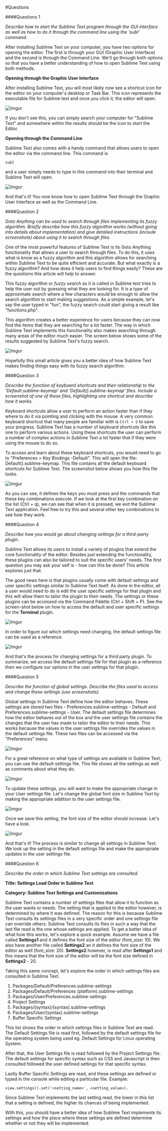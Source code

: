 #Questions

####Questions 1

*Describe how to start the Sublime Text program through the GUI interface as well as how to do it through the command line using the 'subl' command.*

After installing Sublime Text on your computer, you have two options for opening the editor. The first is through your
GUI (Graphic User Interface) and the second is through the Command Line. We'll go through both options so that you 
have a better understanding of how to open Sublime Text using both methods. 

**Opening through the Graphic User Interface**

After installing Sublime Text, you will most likely now see a shortcut icon for the editor on your computer's desktop or
Task Bar. This icon represents the executable file for Sublime text and once you click it, the editor will open. 

![Imgur](http://i.imgur.com/Z81M5qK.jpg)

If you don't see this, you can simply search your computer for "Sublime Text" and somewhere within the results should be
the icon to start the Editor.

**Opening through the Command Line**

Sublime Text also comes with a handy command that allows users to open the editor via the command line. This command is

	subl

and a user simply needs to type in this command into their terminal and Sublime Text will open. 

![Imgur](http://i.imgur.com/iGCXPpj.png)

And that's it! You now know how to open Sublime Text through the Graphic User Interface as well as the Command Line.

####Question 2

*Goto Anything can be used to search through files implementing its fuzzy algorithm. Briefly describe how this fuzzy 
algorithm works (without going into details about implementation) and give detailed instructions (include screenshots) about using it to search through files.*

One of the most powerful features of Sublime Text is its Goto Anything functionality that allows a user to search 
through files. To do this, it uses what is know as a fuzzy algorithm and this algorithm allows for searching within Sublime 
Text to be quite efficient and accurate. But what exactly is a fuzzy algorithm? And how does it help users to find things
easily? These are the questions this article will help to answer. 

This fuzzy algorithm or *fuzzy search* as it is called in Sublime text tries to help the user out by guessing what they 
are looking for. It is a type of approximate search where a few characters would be enough to allow the search algorithm 
to start making suggestions. As a simple example, let's say the user typed in "fun", the fuzzy search could start giving
a result like "functions.php". 

This algorithm creates a better experience for users because they can now find the items that they are searching for
a lot faster. The way in which Sublime Text implements this functionality also makes searching through many areas of the
editor much easier. The screen below shows some of the results suggested by Sublime Text's fuzzy search.

![Imgur](http://i.imgur.com/wjMqN10.jpg)

Hopefully this small article gives you a better idea of how Sublime Text makes finding things easy with its fuzzy search
algorithm.

####Question 3

*Describe the function of keyboard shortcuts and their relationship to the \'Default.sublime-keymap\' and \'Default().sublime-keymap\' files. Include a screenshot of one of these files, highlighting one shortcut and describe how it works.*

Keyboard shortcuts allow a user to perform an action faster than if they where to do it via pointing and clicking with 
the mouse. A very common keyboard shortcut that many people are familiar with is `Ctrl + S` to save your progress. Sublime
Text has a number of keyboard shortcuts like this one to perform various actions. Using these shortcuts the user can 
perform a number of complex actions in Sublime Text a lot faster that if they were using the mouse to do so. 

To access and learn about these keyboard shortcuts, you would need to go to "Preferences > Key Bindings -Default". This 
will open the file: Default(<operating system>).sublime-keymap. This file contains all the default keyboard shortcuts 
for Sublime Text. The screenshot below shows you how this file looks.

![Imgur](http://i.imgur.com/Myn3Fbh.png)

As you can see, it defines the keys you must press and the commands that these key combinations execute. If we look at
the first key combination on the list (Ctrl + q), we can see that when it is pressed, we exit the Sublime Text application. 
Feel free to try this and several other key combinations to see how they work. 

####Question 4

*Describe how you would go about changing settings for a third-party plugin.*

Sublime Text allows its users to install a variety of plugins that extend the core functionality of the editor. Besides 
just extending the functionality, these plugins can also be tailored to suit the specific users' needs. The first question
you may ask your self is - how can this be done? This article explores just that. 

The good news here is that plugins usually come with default settings and user specific settings similar to Sublime Text
itself. As done in the editor, all a user would need to do is edit the user specific settings for that plugin and this 
will allow them to tailor the plugin to their needs. The settings or these plugins can be accessed via the Command 
Palette (Ctrl + Shift + P). See the screen-shot below on how to access the default and user specific settings for the
**Terminal** plugin. 

![Imgur](http://i.imgur.com/rG8MyHh.png)

In order to figure out which settings need changing, the default settings file can be used as a reference. 

![Imgur](http://i.imgur.com/hcgpQ38.png)

And that's the process for changing settings for a third party plugin. To summarize, we access the default settings file
for that plugin as a reference then we configure our options in the user settings for that plugin. 

####Question 5

*Describe the function of global settings. Describe the files used to access and change these settings (use screenshots).*

Global settings in Sublime Text define how the editor behaves. These settings are stored two files - Preferences.sublime-settings - Default and Preferences.sublime-settings - User. The default settings file determines how the editor behaves out of the box and the user settings file contains the changes that the user has made to tailor the editor to their needs. This works because the values in the user settings file overrides the values in the default settings file. These two files can be accessed via the "Preferences" menu. 

![Imgur](http://i.imgur.com/oZnoeWG.png)

For a great reference on what type of settings are available in Sublime Text, you can use the default settings file. This file shows all the settings as well as comments about what they do. 

![Imgur](http://i.imgur.com/26qxgJK.png)

To update these settings, you will want to make the appropriate change in your User settings file. Let's change the global font size in Sublime Text by making the appropriate addition to the user settings file. 

![Imgur](http://i.imgur.com/NUyLMR9.png)

Once we save this setting, the font size of the editor should increase. Let's have a look. 

![Imgur](http://i.imgur.com/8mVuThN.png)

And that's it! The process is similar to change all settings in Sublime Text. We look up the setting in the default settings file and make the appropriate updates in the user settings file. 

####Question 6

*Describe the order in which Sublime Text settings are consulted.*

**Title: Settings Load Order in Sublime Text**

**Category: Sublime Text Settings and Customizations**

Sublime Text contains a number of settings files that allow it to function as the user wants or needs. The setting that is applied to the editor however, is determined by where it was defined. The reason for this is because Sublime Text consults its settings files in a very specific order and one settings file can override others. Sublime Text consults its files in such a way that the last file read is the one whose settings are applied.  To get a better idea of what how this works, let's explore a quick example. Assume we have a file called **Settings1** and it defines the font size of the editor (font_size: 10). We also have another file called **Settings2** an it defines the font size of the editor as well (font_size: 20). **Settings2** however, is read after **Settings1** and this means that the font size of the editor will be the font size defined in **Settings2** - 20. 

Taking this same concept, let's explore the order in which settings files are consulted in Sublime Text. 

1. Packages/Default/Preferences.sublime-settings
2. Packages/Default/Preferences (platform).sublime-settings
3. Packages/User/Preferences.sublime-settings
4. Project Settings
5. Packages/(syntax)/(syntax).sublime-settings
6. Packages/User/(syntax).sublime-settings
7. Buffer Specific Settings

This list shows the order in which settings files in Sublime Text are read. The Default Settings file is read first, followed by the default settings file for the operating system being used eg. Default Settings for Linux operating System. 

After that, the User Settings file is read followed by the Project Settings file. The default settings for specific syntax such as CSS and Javascript is then consulted followed the user defined settings for that specific syntax. 

Lastly Buffer Specific Settings are read, and these settings are defined or typed in the console while editing a particular file. Example: 

	view.settings().set('<setting_name>', <setting_value>).

Since Sublime Text implements the last setting read, the lower in this list that a setting is defined, the higher its chances of being implemented. 

With this, you should have a better idea of how Sublime Text implements its settings and how the place where these settings are defined determine whether or not they will be implemented. 